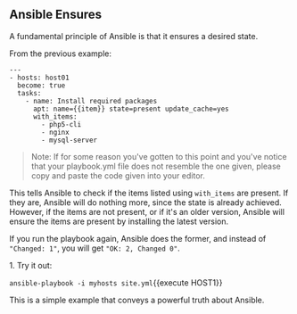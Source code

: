 ## Ansible Ensures
A fundamental principle of Ansible is that it ensures a desired state.

From the previous example:

```
---
- hosts: host01
  become: true
  tasks:
    - name: Install required packages
      apt: name={{item}} state=present update_cache=yes
      with_items:
        - php5-cli
        - nginx
        - mysql-server
```

>Note: If for some reason you've gotten to this point and you've notice that your playbook.yml file does not resemble the one given, please copy and paste the code given into your editor.

This tells Ansible to check if the items listed using `with_items` are present. If they are, Ansible will do nothing more, since the state is already achieved. However, if the items are not present, or if it's an older version, Ansible will ensure the items are present by installing the latest version.

If you run the playbook again, Ansible does the former, and instead of `"Changed: 1"`, you will get `"OK: 2, Changed 0"`.

1\. Try it out:

`ansible-playbook -i myhosts site.yml`{{execute HOST1}}

This is a simple example that conveys a powerful truth about Ansible.
